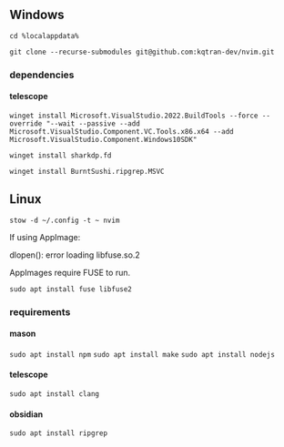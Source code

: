 ## Windows

`cd %localappdata%`

`git clone --recurse-submodules git@github.com:kqtran-dev/nvim.git`

### dependencies

#### telescope

`winget install Microsoft.VisualStudio.2022.BuildTools --force --override "--wait --passive --add Microsoft.VisualStudio.Component.VC.Tools.x86.x64 --add Microsoft.VisualStudio.Component.Windows10SDK"`

`winget install sharkdp.fd`

`winget install BurntSushi.ripgrep.MSVC`

## Linux
`stow -d ~/.config -t ~ nvim`

If using AppImage:

dlopen(): error loading libfuse.so.2

AppImages require FUSE to run.

`sudo apt install fuse libfuse2`

### requirements
#### mason
`sudo apt install npm`
`sudo apt install make`
`sudo apt install nodejs`

#### telescope
`sudo apt install clang`

#### obsidian
`sudo apt install ripgrep`
